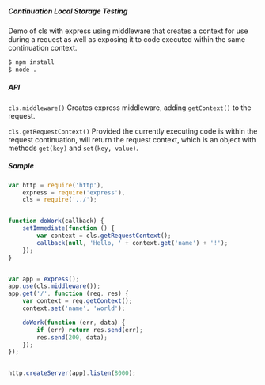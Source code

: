 ##### Continuation Local Storage Testing

Demo of cls with express using middleware that creates a context for use during a
request as well as exposing it to code executed within the same continuation context.

```bash
$ npm install
$ node .
```

##### API

`cls.middleware()`
Creates express middleware, adding `getContext()` to the request.


`cls.getRequestContext()`
Provided the currently executing code is within the request continuation, will return the request context,
which is an object with methods `get(key)` and `set(key, value)`.


##### Sample

```javascript
var http = require('http'),
    express = require('express'),
    cls = require('../');


function doWork(callback) {
    setImmediate(function () {
        var context = cls.getRequestContext();
        callback(null, 'Hello, ' + context.get('name') + '!');
    });
}


var app = express();
app.use(cls.middleware());
app.get('/', function (req, res) {
    var context = req.getContext();
    context.set('name', 'world');

    doWork(function (err, data) {
        if (err) return res.send(err);
        res.send(200, data);
    });
});


http.createServer(app).listen(8000);
```